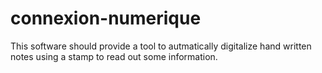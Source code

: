 # connexion-numerique
This software should provide a tool to autmatically digitalize hand written notes using a stamp to read out some information.
